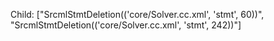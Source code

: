 Child: ["SrcmlStmtDeletion(('core/Solver.cc.xml', 'stmt', 60))", "SrcmlStmtDeletion(('core/Solver.cc.xml', 'stmt', 242))"]